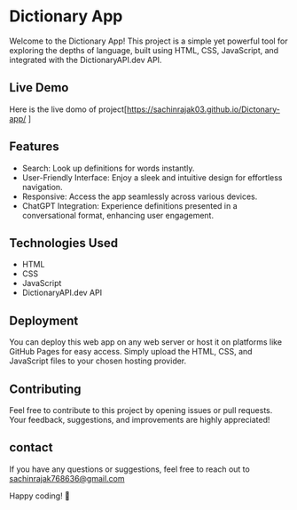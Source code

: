 
# Dictionary App

Welcome to the Dictionary App! This project is a simple yet powerful tool for exploring the depths of language, built using HTML, CSS, JavaScript, and integrated with the DictionaryAPI.dev API.
## Live Demo

Here is the live domo of project[https://sachinrajak03.github.io/Dictonary-app/ ]



## Features
- Search: Look up definitions for words instantly.
- User-Friendly Interface: Enjoy a sleek and intuitive design for effortless navigation.
- Responsive: Access the app seamlessly across various devices.
- ChatGPT Integration: Experience definitions presented in a conversational format, enhancing user engagement.
## Technologies Used
- HTML
- CSS
- JavaScript
- DictionaryAPI.dev API
## Deployment

You can deploy this web app on any web server or host it on platforms like GitHub Pages for easy access. Simply upload the HTML, CSS, and JavaScript files to your chosen hosting provider.
## Contributing

Feel free to contribute to this project by opening issues or pull requests. Your feedback, suggestions, and improvements are highly appreciated!
## contact

If you have any questions or suggestions, feel free to reach out to sachinrajak768636@gmail.com

Happy coding! 🚀
